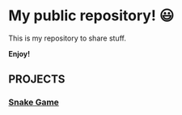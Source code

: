 # My public repository! :smiley:

This is my repository to share stuff.

**Enjoy!**


## **PROJECTS**

### [Snake Game](https://snake-game-ecru.vercel.app/)

